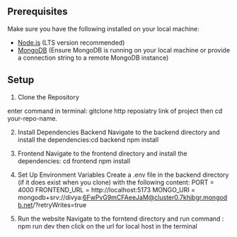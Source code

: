 ## Prerequisites

Make sure you have the following installed on your local machine:

- [Node.js](https://nodejs.org/) (LTS version recommended)
- [MongoDB](https://www.mongodb.com/) (Ensure MongoDB is running on your local machine or provide a connection string to a remote MongoDB instance)

## Setup

1. Clone the Repository

enter command in terminal: gitclone http reposiatry link of project
then cd your-repo-name.

2. Install Dependencies
   Backend
   Navigate to the backend directory and install the dependencies:cd backend
   npm install

3. Frontend
   Navigate to the frontend directory and install the dependencies: cd frontend
   npm install
4. Set Up Environment Variables
   Create a .env file in the backend directory (if it does exist when you clone) with the following content:
   PORT = 4000
   FRONTEND_URL = http://localhost:5173
   MONGO_URI = mongodb+srv://divya:6FwPvG9mCFAeeJaM@cluster0.7khjbgr.mongodb.net/?retryWrites=true

5. Run the website
   Navigate to the forntend directory and run command : npm run dev
   then click on the url for local host in the terminal

 
 

